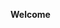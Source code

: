 <b>Welcome</b>
<br>
<!-- 
We are social community platform for Artists, here making a better place for artists to share their creativity and get more engagement from non-artist, big artists, and other artists.

Feel free to contribute to our project, the API currently is in closed-source, but you can send us a message through our twitter ([nor1c_](https://twitter.com/nor1c_)) and we will send you the API detail to get started working with us in this project.

The API domain will be in https://uapiv1.upy.moe in the future, we currently can't publish it yet because there's still some work to do until the work stable to use. -->
